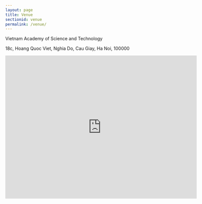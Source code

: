 ```yaml
---
layout: page
title: Venue
sectionid: venue
permalink: /venue/
---
```

Vietnam Academy of Science and Technology

18c, Hoang Quoc Viet, Nghia Do, Cau Giay, Ha Noi, 100000

<iframe src="https://www.google.com/maps/embed?pb=!1m18!1m12!1m3!1d3723.6580034383364!2d105.80013391493294!3d21.046365885988855!2m3!1f0!2f0!3f0!3m2!1i1024!2i768!4f13.1!3m3!1m2!1s0x3135ab9ab7b35461%3A0x4bc0b32a7fa37ccc!2zVmnhu4duIGjDoG4gbMOibSBraG9hIGjhu41jIHbDoCBjw7RuZyBuZ2jhu4cgVmnhu4d0IE5hbQ!5e0!3m2!1svi!2s!4v1608621069669!5m2!1svi!2s" width="600" height="450" frameborder="0" style="border:0;" allowfullscreen="" aria-hidden="false" tabindex="0"></iframe>